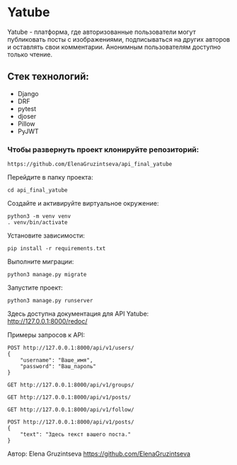 # Yatube

Yatube - платформа, где авторизованные пользователи могут публиковать посты с изображениями, подписываться на других авторов и оставлять свои комментарии. Анонимным пользователям доступно только чтение.

## Стек технологий:
- Django
- DRF
- pytest
- djoser
- Pillow
- PyJWT

### Чтобы развернуть проект клонируйте репозиторий:
```
https://github.com/ElenaGruzintseva/api_final_yatube
```

Перейдите в папку проекта:
```
cd api_final_yatube
```

Создайте и активируйте виртуальное окружение:
```
python3 -m venv venv
. venv/bin/activate
```

Установите зависимости:
```
pip install -r requirements.txt
```

Выполните миграции:
```
python3 manage.py migrate
```

Запустите проект:
```
python3 manage.py runserver
```

Здесь доступна документация для API Yatube: http://127.0.0.1:8000/redoc/

Примеры запросов к API:
```
POST http://127.0.0.1:8000/api/v1/users/
{
    "username": "Ваше_имя",
    "password": "Ваш_пароль"
}
```

```
GET http://127.0.0.1:8000/api/v1/groups/

GET http://127.0.0.1:8000/api/v1/posts/

GET http://127.0.0.1:8000/api/v1/follow/
```

```
POST http://127.0.0.1:8000/api/v1/posts/
{
    "text": "Здесь текст вашего поста."
}
```

Автор: Elena Gruzintseva
https://github.com/ElenaGruzintseva
